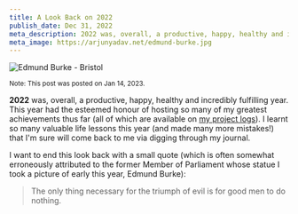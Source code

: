 ```yaml
---
title: A Look Back on 2022
publish_date: Dec 31, 2022
meta_description: 2022 was, overall, a productive, happy, healthy and incredibly fulfilling year.
meta_image: https://arjunyadav.net/edmund-burke.jpg
---
```


![Edmund Burke - Bristol](/edmund-burke.jpg)

<small>Note: This post was posted on Jan 14, 2023.</small>

**2022** was, overall, a productive, happy, healthy and incredibly fulfilling year. This year had the esteemed honour of hosting so many of my greatest achievements thus far (all of which are available on [my project logs](/projects)). I learnt so many valuable life lessons this year (and made many more mistakes!) that I'm sure will come back to me via digging through my journal.

I want to end this look back with a small quote (which is often somewhat erroneously attributed to the former Member of Parliament whose statue I took a picture of early this year, Edmund Burke):

> The only thing necessary for the triumph of evil is for good men to do nothing.

